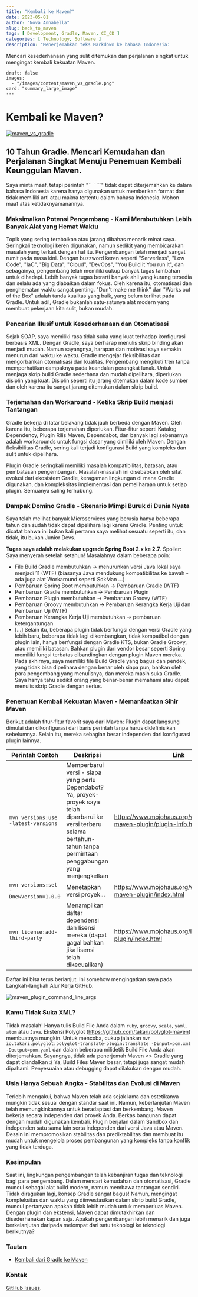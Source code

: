 ```yaml
---
title: "Kembali ke Maven?"
date: 2023-05-01
author: "Nova Annabella"
slug: back_to_maven
tags: [ Development, Gradle, Maven, CI_CD ]
categories: [ Technology, Software ]
description: "Menerjemahkan teks Markdown ke bahasa Indonesia:

```
Mencari kesederhanaan yang sulit ditemukan dan perjalanan singkat untuk mengingat kembali kekuatan Maven. 
```"
draft: false
images:
  - "/images/content/maven_vs_gradle.png"
card: "summary_large_image"
---
```



# Kembali ke Maven?

[![maven_vs_gradle](/images/content/maven_vs_gradle.png)](https://phauer.com/2018/kembali-dari-gradle-ke-maven/)

## 10 Tahun Gradle. Mencari Kemudahan dan Perjalanan Singkat Menuju Penemuan Kembali Keunggulan Maven.

Saya minta maaf, tetapi perintah "`` ` ```" tidak dapat diterjemahkan ke dalam bahasa Indonesia karena hanya digunakan
untuk memberikan format dan tidak memiliki arti atau makna tertentu dalam bahasa Indonesia. Mohon maaf atas
ketidaknyamanannya.

### Maksimalkan Potensi Pengembang - Kami Membutuhkan Lebih Banyak Alat yang Hemat Waktu

Topik yang sering terabaikan atau jarang dibahas menarik minat saya. Seringkali teknologi keren digunakan, namun sedikit yang membicarakan masalah yang terkait dengan hal itu. Pengembangan telah menjadi sangat rumit pada masa kini. Dengan buzzword keren seperti "Serverless", "Low Code", "IaC", "Big Data", "Cloud", "DevOps", "You Build it You run it", dan sebagainya, pengembang telah memiliki cukup banyak tugas tambahan untuk dihadapi. Lebih banyak tugas berarti banyak ahli yang kurang tersedia dan selalu ada yang diabaikan dalam fokus. Oleh karena itu, otomatisasi dan penghematan waktu sangat penting. "Don't make me think" dan "Works out of the Box" adalah tanda kualitas yang baik, yang belum terlihat pada Gradle. Untuk adil, Gradle bukanlah satu-satunya alat modern yang membuat pekerjaan kita sulit, bukan mudah.

### Pencarian Illusif untuk Kesederhanaan dan Otomatisasi

Sejak SOAP, saya memiliki rasa tidak suka yang kuat terhadap konfigurasi berbasis XML. Dengan Gradle, saya berharap
menulis skrip binding akan menjadi mudah. Namun sayangnya, harapan dan motivasi saya semakin menurun dari waktu ke
waktu. Gradle mengejar fleksibilitas dan mengorbankan otomatisasi dan kualitas. Pengembang mengikuti tren tanpa
memperhatikan dampaknya pada keandalan perangkat lunak. Untuk menjaga skrip build Gradle sederhana dan mudah dipelihara,
diperlukan disiplin yang kuat. Disiplin seperti itu jarang ditemukan dalam kode sumber dan oleh karena itu sangat jarang
ditemukan dalam skrip build.

### Terjemahan dan Workaround - Ketika Skrip Build menjadi Tantangan

Gradle bekerja di latar belakang tidak jauh berbeda dengan Maven. Oleh karena itu, beberapa terjemahan diperlukan. Fitur-fitur seperti Katalog Dependency, Plugin Rilis Maven, Dependabot, dan banyak lagi sebenarnya adalah workarounds untuk fungsi dasar yang dimiliki oleh Maven. Dengan fleksibilitas Gradle, sering kali terjadi konfigurasi Build yang kompleks dan sulit untuk dipelihara. 

Plugin Gradle seringkali memiliki masalah kompatibilitas, batasan, atau pembatasan pengembangan. Masalah-masalah ini disebabkan oleh sifat evolusi dari ekosistem Gradle, keragaman lingkungan di mana Gradle digunakan, dan kompleksitas implementasi dan pemeliharaan untuk setiap plugin. Semuanya saling terhubung.

### Dampak Domino Gradle - Skenario Mimpi Buruk di Dunia Nyata

Saya telah melihat banyak Microservices yang berusia hanya beberapa tahun dan sudah tidak dapat dipelihara lagi karena Gradle. Penting untuk dicatat bahwa ini bukan kali pertama saya melihat sesuatu seperti itu, dan tidak, itu bukan Junior Devs.

**Tugas saya adalah melakukan upgrade Spring Boot 2.x ke 2.7**. Spoiler: Saya menyerah setelah setahun! Masalahnya dalam beberapa poin:

* File Build Gradle membutuhkan -> menurunkan versi Java lokal saya menjadi 11 (WTF) (biasanya Java mendukung kompatibilitas ke bawah - ada juga alat Workaround seperti SdkMan ...)
* Pembaruan Spring Boot membutuhkan -> Pembaruan Gradle (WTF)
* Pembaruan Gradle membutuhkan -> Pembaruan Plugin
* Pembaruan Plugin membutuhkan -> Pembaruan Groovy (WTF)
* Pembaruan Groovy membutuhkan -> Pembaruan Kerangka Kerja Uji dan Pembaruan Uji (WTF)
* Pembaruan Kerangka Kerja Uji membutuhkan -> pembaruan ketergantungan
* \[...]
  Selain itu, beberapa plugin tidak berfungsi dengan versi Gradle yang lebih baru, beberapa tidak lagi dikembangkan, tidak
  kompatibel dengan plugin lain, hanya berfungsi dengan Gradle KTS, bukan Gradle Groovy, atau memiliki batasan. Bahkan
  plugin dari vendor besar seperti Spring memiliki fungsi terbatas dibandingkan dengan plugin Maven mereka. Pada akhirnya,
  saya memiliki file Build Gradle yang bagus dan pendek, yang tidak bisa dipelihara dengan benar oleh siapa pun, bahkan
  oleh para pengembang yang menulisnya, dan mereka masih suka Gradle. Saya hanya tahu sedikit orang yang benar-benar memahami atau dapat menulis skrip Gradle dengan serius.

### Penemuan Kembali Kekuatan Maven - Memanfaatkan Sihir Maven

Berikut adalah fitur-fitur favorit saya dari Maven:
Plugin dapat langsung dimulai dan dikonfigurasi dari baris perintah tanpa harus didefinisikan sebelumnya. Selain itu, mereka sebagian besar independen dari konfigurasi plugin lainnya.

| Perintah Contoh                       | Deskripsi                                                                                                                                                           | Link                                                                    | 
|---------------------------------------|---------------------------------------------------------------------------------------------------------------------------------------------------------------------|-------------------------------------------------------------------------|
| `mvn versions:use -latest-versions`   | Memperbarui versi - siapa yang perlu Dependabot? Ya, proyek-proyek saya telah diperbarui ke versi terbaru selama bertahun-tahun tanpa permintaan penggabungan yang menjengkelkan | https://www.mojohaus.org/versions/versions-maven-plugin/plugin-info.html |
| `mvn versions:set -DnewVersion=1.0.0` | Menetapkan versi proyek...                                                                                                                                          | https://www.mojohaus.org/versions/versions-maven-plugin/index.html       |
| `mvn license:add-third-party`         | Menampilkan daftar dependensi dan lisensi mereka (dapat gagal bahkan jika lisensi telah dikecualikan)                                                               | https://www.mojohaus.org/license-maven-plugin/index.html                | 

Daftar ini bisa terus berlanjut. Ini somehow mengingatkan saya pada Langkah-langkah Alur Kerja GitHub.

![maven_plugin_command_line_args](/images/content/maven_plugin_command_line_args.png)

### Kamu Tidak Suka XML?

Tidak masalah! Hanya tulis Build File Anda dalam `ruby`, `groovy`, `scala`, `yaml`, `atom` atau `Java`. Ekstensi Polyglot (https://github.com/takari/polyglot-maven) membuatnya mungkin. Untuk mencoba, cukup jalankan `mvn io.takari.polyglot:polyglot-translate-plugin:translate -Dinput=pom.xml -Doutput=pom.yaml` dan dalam beberapa milidetik Build File Anda akan diterjemahkan. Sayangnya, tidak ada penerjemah Maven <> Gradle yang dapat diandalkan :( Ya, Build Files Maven besar, tetapi juga sangat mudah dipahami. Penyesuaian atau debugging dapat dilakukan dengan mudah.

### Usia Hanya Sebuah Angka - Stabilitas dan Evolusi di Maven

Terlebih mengakui, bahwa Maven telah ada sejak lama dan estetikanya mungkin tidak sesuai dengan standar saat ini. Namun,
keberlanjutan Maven telah memungkinkannya untuk beradaptasi dan berkembang. Maven bekerja secara independen dari proyek
Anda. Berkas bangunan dapat dengan mudah digunakan kembali. Plugin berjalan dalam Sandbox dan independen satu sama lain
serta independen dari versi Java atau Maven. Desain ini mempromosikan stabilitas dan prediktabilitas dan membuat itu
mudah untuk mengelola proses pembangunan yang kompleks tanpa konflik yang tidak terduga.

### Kesimpulan

Saat ini, lingkungan pengembangan telah kebanjiran tugas dan teknologi bagi para pengembang. Dalam mencari kemudahan dan
otomatisasi, Gradle muncul sebagai alat build modern, namun membawa tantangan sendiri. Tidak diragukan lagi, konsep
Gradle sangat bagus! Namun, mengingat kompleksitas dan waktu yang diinvestasikan dalam skrip build Gradle, muncul
pertanyaan apakah tidak lebih mudah untuk memperluas Maven. Dengan plugin dan ekstensi, Maven dapat dimutakhirkan dan
disederhanakan kapan saja. Apakah pengembangan lebih menarik dan juga berkelanjutan daripada melompat dari satu
teknologi ke teknologi berikutnya?

### Tautan

* [Kembali dari Gradle ke Maven](https://phauer.com/2018/moving-back-from-gradle-to-maven/)

### Kontak

[GitHub Issues](https://github.com/NovaAnnabella/the_unspoken/issues/new/choose).
